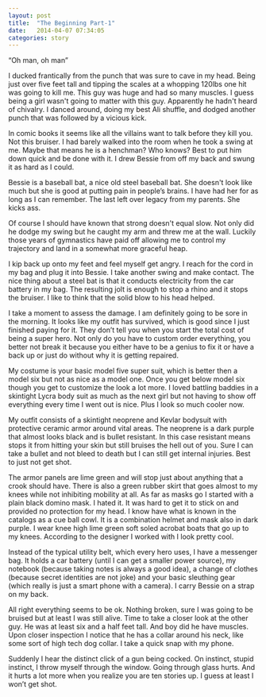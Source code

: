 ```yaml
---
layout: post
title:  "The Beginning Part-1"
date:   2014-04-07 07:34:05
categories: story
---
```


“Oh man, oh man”

I ducked frantically from the punch that was sure to cave in my head. Being just over five feet tall and tipping the scales at a whopping 120lbs one hit was going to kill me. This guy was huge and had so many muscles. I guess being a girl wasn't going to matter with this guy. Apparently he hadn't heard of chivalry. I danced around, doing my best Ali shuffle, and dodged another punch that was followed by a vicious kick. 

In comic books it seems like all the villains want to talk before they kill you. Not this bruiser. I had barely walked into the room when he took a swing at me. Maybe that means he is a henchman? Who knows? Best to put him down quick and be done with it. I drew Bessie from off my back and swung it as hard as I could. 

Bessie is a baseball bat, a nice old steel baseball bat. She doesn't look like much but she is good at putting pain in people’s brains. I have had her for as long as I can remember. The last left over legacy from my parents. She kicks ass. 

Of course I should have known that strong doesn't equal slow. Not only did he dodge my swing but he caught my arm and threw me at the wall. Luckily those years of gymnastics have paid off allowing me to control my trajectory and land in a somewhat more graceful heap. 

I kip back up onto my feet and feel myself get angry. I reach for the cord in my bag and plug it into Bessie. I take another swing and make contact. The nice thing about a steel bat is that it conducts electricity from the car battery in my bag. The resulting jolt is enough to stop a rhino and it stops the bruiser. I like to think that the solid blow to his head helped. 

I take a moment to assess the damage. I am definitely going to be sore in the morning. It looks like my outfit has survived, which is good since I just finished paying for it. They don’t tell you when you start the total cost of being a super hero. Not only do you have to custom order everything, you better not break it because you either have to be a genius to fix it or have a back up or just do without why it is getting repaired. 

My costume is your basic model five super suit, which is better then a model six but not as nice as a model one. Once you get below model six though you get to customize the look a lot more. I loved battling baddies in a skintight Lycra body suit as much as the next girl but not having to show off everything every time I went out is nice. Plus I look so much cooler now. 

My outfit consists of a skintight neoprene and Kevlar bodysuit with protective ceramic armor around vital areas. The neoprene is a dark purple that almost looks black and is bullet resistant. In this case resistant means stops it from hitting your skin but still bruises the hell out of you. Sure I can take a bullet and not bleed to death but I can still get internal injuries. Best to just not get shot.
 
The armor panels are lime green and will stop just about anything that a crook should have. There is also a green rubber skirt that goes almost to my knees while not inhibiting mobility at all. As far as masks go I started with a plain black domino mask. I hated it. It was hard to get it to stick on and provided no protection for my head. I know have what is known in the catalogs as a cue ball cowl. It is a combination helmet and mask also in dark purple. I wear knee high lime green soft soled acrobat boats that go up to my knees. According to the designer I worked with I look pretty cool.
 
Instead of the typical utility belt, which every hero uses, I have a messenger bag. It holds a car battery (until I can get a smaller power source), my notebook (because taking notes is always a good idea), a change of clothes (because secret identities are not joke) and your basic sleuthing gear (which really is just a smart phone with a camera). I carry Bessie on a strap on my back.

All right everything seems to be ok. Nothing broken, sure I was going to be bruised but at least I was still alive. Time to take a closer look at the other guy. He was at least six and a half feet tall. And boy did he have muscles. Upon closer inspection I notice that he has a collar around his neck, like some sort of high tech dog collar. I take a quick snap with my phone. 

Suddenly I hear the distinct click of a gun being cocked. On instinct, stupid instinct, I throw myself through the window. Going through glass hurts. And it hurts a lot more when you realize you are ten stories up. I guess at least I won’t get shot. 
